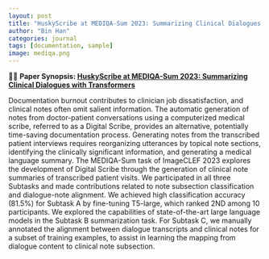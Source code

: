 ```yaml
---
layout: post
title: "HuskyScribe at MEDIQA-Sum 2023: Summarizing Clinical Dialogues with Transformers"
author: "Bin Han"
categories: journal
tags: [documentation, sample]
image: mediqa.png
---
```


📖📖 **Paper Synopsis: [HuskyScribe at MEDIQA-Sum 2023: Summarizing Clinical Dialogues with Transformers](https://www.dei.unipd.it/~faggioli/temp/CLEF2023-proceedings/paper-124.pdf)**

Documentation burnout contributes to clinician job dissatisfaction, and clinical notes often omit salient information. The automatic generation of notes from doctor-patient conversations using a computerized medical scribe, referred to as a Digital Scribe, provides an alternative, potentially time-saving documentation process. Generating notes from the transcribed patient interviews requires reorganizing utterances by topical note sections, identifying the clinically significant information, and generating a medical language summary. The MEDIQA-Sum task of ImageCLEF 2023 explores the development of Digital Scribe through the generation of clinical note summaries of transcribed patient visits. We participated in all three Subtasks and made contributions related to note subsection classification and dialogue-note alignment. We achieved high classification accuracy (81.5%) for Subtask A by fine-tuning T5-large, which ranked 2ND among 10 participants. We explored the capabilities of state-of-the-art large language models in the Subtask B summarization task. For Subtask C, we manually annotated the alignment between dialogue transcripts and clinical notes for a subset of training examples, to assist in learning the mapping from dialogue content to clinical note subsection.


